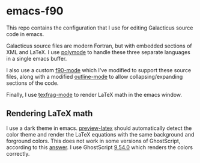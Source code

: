 # emacs-f90

This repo contains the configuration that I use for editing Galacticus source code in emacs.

Galacticus source files are modern Fortran, but with embedded sections of XML and LaTeX. I use [polymode](https://github.com/polymode/polymode) to handle these three separate languages in a single emacs buffer.

I also use a custom [f90-mode](https://jblevins.org/log/f90-mode) which I've modified to support these source files, along with a modified [outline-mode](https://www.gnu.org/software/emacs/manual/html_node/emacs/Outline-Mode.html) to allow collapsing/expanding sections of the code.

Finally, I use [texfrag-mode](https://github.com/TobiasZawada/texfrag) to render LaTeX math in the emacs window.

## Rendering LaTeX math

I use a dark theme in emacs. [preview-latex](https://www.gnu.org/software/auctex/manual/preview-latex.html) should automatically detect the color theme and render the LaTeX equations with the same background and forground colors. This does not work in some versions of GhostScript, according to this [answer](https://emacs.stackexchange.com/a/56250). I use GhostScript [9.54.0](https://github.com/ArtifexSoftware/ghostpdl-downloads/releases/download/gs9540/ghostscript-9.54.0-linux-x86_64.tgz) which renders the colors correctly.
